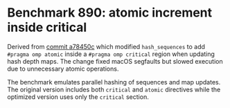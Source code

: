 # Benchmark 890: atomic increment inside critical

Derived from [commit a78450c](https://github.com/rk221/ReadKmerHash/commit/a78450cb15d411d76fcd6fa0e8079433e8a70b4a) which modified `hash_sequences` to add `#pragma omp atomic` inside a `#pragma omp critical` region when updating hash depth maps. The change fixed macOS segfaults but slowed execution due to unnecessary atomic operations.

The benchmark emulates parallel hashing of sequences and map updates. The original version includes both `critical` and `atomic` directives while the optimized version uses only the `critical` section.
